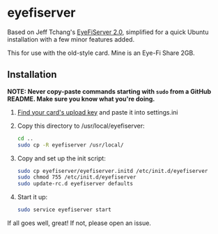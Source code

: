 # eyefiserver

Based on Jeff Tchang's [EyeFiServer 2.0](https://github.com/tachang/EyeFiServer), simplified for a quick Ubuntu installation with a few minor features added.

This for use with the old-style card.  Mine is an Eye-Fi Share 2GB.

## Installation

**NOTE: Never copy-paste commands starting with `sudo` from a GitHub README.  Make sure you know what you're doing.**

1. [Find your card's upload key](http://web.archive.org/web/20160520145844/http://support.photosmithapp.com/knowledgebase/articles/116903-why-do-i-see-multiple-eye-fi-card-upload-keys-ho) and paste it into settings.ini

2. Copy this directory to /usr/local/eyefiserver:

    ```bash
    cd ..
    sudo cp -R eyefiserver /usr/local/
    ```

3. Copy and set up the init script:

    ```bash
    sudo cp eyefiserver/eyefiserver.initd /etc/init.d/eyefiserver
    sudo chmod 755 /etc/init.d/eyefiserver
    sudo update-rc.d eyefiserver defaults
    ```

4. Start it up:

    ```bash
    sudo service eyefiserver start
    ```

If all goes well, great!  If not, please open an issue.
